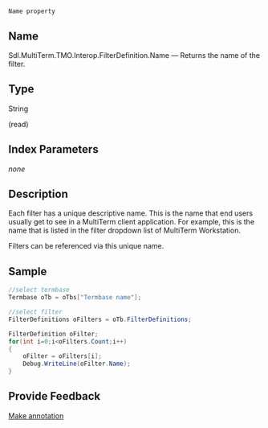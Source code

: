 

# 
    Name property



## Name

Sdl.MultiTerm.TMO.Interop.FilterDefinition.Name —          Returns the name of the filter.



## Type

String

(read)



## Index Parameters
*none*


## Description



Each filter has a unique descriptive name. This is the name that end users usually get to see in a MultiTerm client application. For example, this is the name that is listed in the filter dropdown list of MultiTerm Workstation.

Filters can be referenced via this unique name.



## Sample


```cs
//select termbase
Termbase oTb = oTbs["Termbase name"];

//select filter
FilterDefinitions oFilters = oTb.FilterDefinitions;

FilterDefinition oFilter;
for(int i=0;i<oFilters.Count;i++)
{
   	oFilter = oFilters[i];
   	Debug.WriteLine(oFilter.Name);
}
```



## Provide Feedback

[Make annotation](mailto:sdk-feedback@sdl.com&amp;subject=Reference%20for%20Sdl.MultiTerm.TMO.Interop.FilterDefinition.Name)

